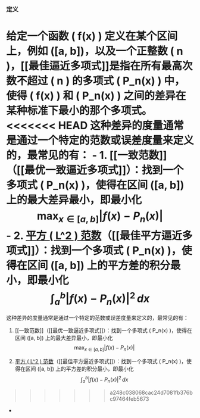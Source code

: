 ### 定义
给定一个函数 \( f(x) \) 定义在某个区间上，例如 \([a, b]\)，以及一个正整数 \( n \)，[[最佳逼近多项式]]是指在所有最高次数不超过 \( n \) 的多项式 \( P_n(x) \) 中，使得 \( f(x) \) 和 \( P_n(x) \) 之间的差异在某种标准下最小的那个多项式。
<<<<<<< HEAD
这种差异的度量通常是通过一个特定的范数或误差度量来定义的，最常见的有：
	- 1. [[一致范数]]（[[最优一致逼近多项式]]）：找到一个多项式 \( P_n(x) \)，使得在区间 \([a, b]\) 上的最大差异最小，即最小化
	  $$ \max_{x \in [a, b]} |f(x) - P_n(x)| $$
	- 2. [平方 \( L^2 \) 范数]([[平方欧几里得范数]])（[[最佳平方逼近多项式]]）：找到一个多项式 \( P_n(x) \)，使得在区间 \([a, b]\) 上的平方差的积分最小，即最小化
	  $$ \int_a^b |f(x) - P_n(x)|^2 \, dx $$
=======

这种差异的度量通常是通过一个特定的范数或误差度量来定义的，最常见的有：

1. [[一致范数]]（[[最优一致逼近多项式]]）：找到一个多项式 \( P_n(x) \)，使得在区间 \([a, b]\) 上的最大差异最小，即最小化
 $$ \max_{x \in [a, b]} |f(x) - P_n(x)| $$

2. [平方 \( L^2 \) 范数]([[平方欧几里得范数]])（[[最佳平方逼近多项式]]）：找到一个多项式 \( P_n(x) \)，使得在区间 \([a, b]\) 上的平方差的积分最小，即最小化
 $$ \int_a^b |f(x) - P_n(x)|^2 \, dx $$
>>>>>>> a248c038068cac24d7081fb376bc97464feb5673
-
